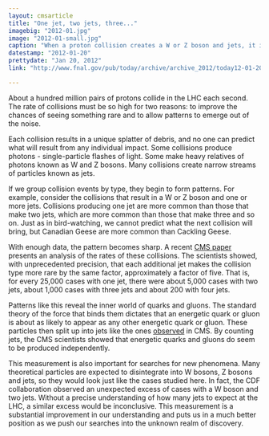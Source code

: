 ```yaml
---
layout: cmsarticle
title: "One jet, two jets, three..."
imagebig: "2012-01.jpg"
image: "2012-01-small.jpg"
caption: "When a proton collision creates a W or Z boson and jets, it is about five times less likely to make two jets than one, and another five times less likely to make three jets than two, and so on..."
datestamp: "2012-01-20"
prettydate: "Jan 20, 2012"
link: "http://www.fnal.gov/pub/today/archive/archive_2012/today12-01-20.html"

---
```


About a hundred million pairs of protons collide in the LHC each second. The rate of collisions must be so high for two reasons: to improve the chances of seeing something rare and to allow patterns to emerge out of the noise.

Each collision results in a unique splatter of debris, and no one can predict what will result from any individual impact. Some collisions produce photons - single-particle flashes of light. Some make heavy relatives of photons known as W and Z bosons. Many collisions create narrow streams of particles known as jets.

If we group collision events by type, they begin to form patterns. For example, consider the collisions that result in a W or Z boson and one or more jets. Collisions producing one jet are more common than those that make two jets, which are more common than those that make three and so on. Just as in bird-watching, we cannot predict what the next collision will bring, but Canadian Geese are more common than Cackling Geese.

With enough data, the pattern becomes sharp. A recent [CMS paper](http://arxiv.org/abs/1110.3226) presents an analysis of the rates of these collisions. The scientists showed, with unprecedented precision, that each additional jet makes the collision type more rare by the same factor, approximately a factor of five. That is, for every 25,000 cases with one jet, there were about 5,000 cases with two jets, about 1,000 cases with three jets and about 200 with four jets.

Patterns like this reveal the inner world of quarks and gluons. The standard theory of the force that binds them dictates that an energetic quark or gluon is about as likely to appear as any other energetic quark or gluon. These particles then split up into jets like the ones [observed](http://www.fnal.gov/pub/today/archive_2011/today11-04-07_CDFpeakresult.html) in CMS. By counting jets, the CMS scientists showed that energetic quarks and gluons do seem to be produced independently.

This measurement is also important for searches for new phenomena. Many theoretical particles are expected to disintegrate into W bosons, Z bosons and jets, so they would look just like the cases studied here. In fact, the CDF collaboration observed an unexpected excess of cases with a W boson and two jets. Without a precise understanding of how many jets to expect at the LHC, a similar excess would be inconclusive. This measurement is a substantial improvement in our understanding and puts us in a much better position as we push our searches into the unknown realm of discovery.

